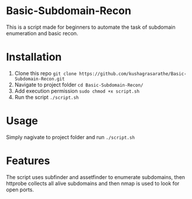 # Basic-Subdomain-Recon
This is a script made for beginners to automate the task of subdomain enumeration and basic recon.

# Installation
1. Clone this repo ```git clone https://github.com/kushagrasarathe/Basic-Subdomain-Recon.git```
2. Navigate to project folder ```cd Basic-Subdomain-Recon/```
3. Add execution permission ```sudo chmod +x script.sh```
4. Run the script ```./script.sh```

# Usage
Simply nagivate to project folder and run ```./script.sh``` 

# Features 
The script uses subfinder and assetfinder to enumerate subdomains, then httprobe collects all alive subdomains and then nmap is used to look for open ports. 

